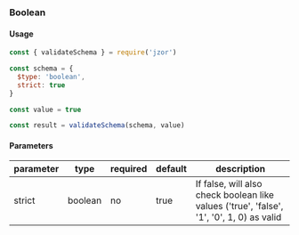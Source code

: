 ### Boolean

#### Usage

```js
const { validateSchema } = require('jzor')

const schema = {
  $type: 'boolean',
  strict: true
}

const value = true

const result = validateSchema(schema, value)
```

#### Parameters

| parameter | type | required | default | description |
| --------- | ---- | -------- | ------- | ----------- |
| strict | boolean | no | true | If false, will also check boolean like values ('true', 'false', '1', '0', 1, 0) as valid  |